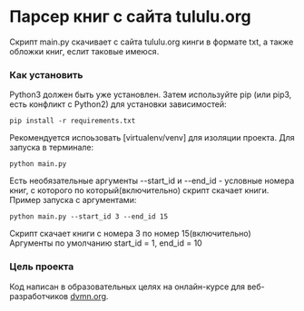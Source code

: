 # Парсер книг с сайта tululu.org
Скрипт main.py скачивает с сайта tululu.org кинги в формате txt, а также обложки книг, еслит таковые имеюся.

### Как установить
Python3 должен быть уже установлен. Затем используйте pip (или pip3, есть конфликт с Python2) для установки зависимостей:
```
pip install -r requirements.txt
```
Рекомендуется испоьзовать [virtualenv/venv] для изоляции проекта.
Для запуска в терминале:
```
python main.py

```
Есть необязательные аргументы --start_id и --end_id - условные номера книг, с которого по который(включительно) скрипт скачает книги.
Пример запуска с аргументами:

```
python main.py --start_id 3 --end_id 15

```
Скрипт скачает книги с номера 3 по номер 15(включительно)
Аргументы по умолчанию start_id = 1, end_id =  10

### Цель проекта
Код написан в образовательных целях на онлайн-курсе для веб-разработчиков [dvmn.org](https://dvmn.org/).
